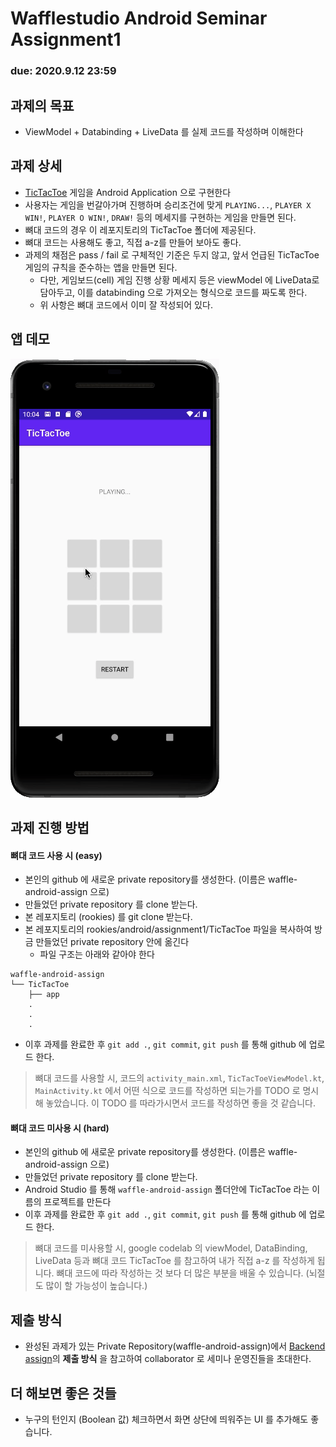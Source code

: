 # Wafflestudio Android Seminar Assignment1
### due: 2020.9.12 23:59

## 과제의 목표
- ViewModel + Databinding + LiveData 를 실제 코드를 작성하며 이해한다

## 과제 상세
- [TicTacToe](https://ko.wikipedia.org/wiki/%ED%8B%B1%ED%83%9D%ED%86%A0) 게임을 Android Application 으로 구현한다
- 사용자는 게임을 번갈아가며 진행하며 승리조건에 맞게 `PLAYING...`, `PLAYER X WIN!`, `PLAYER O WIN!`, `DRAW!` 등의 메세지를 구현하는 게임을 만들면 된다.
- 뼈대 코드의 경우 이 레포지토리의 TicTacToe 폴더에 제공된다.
- 뼈대 코드는 사용해도 좋고, 직접 a-z를 만들어 보아도 좋다.
- 과제의 채점은 pass / fail 로 구체적인 기준은 두지 않고, 앞서 언급된 TicTacToe 게임의 규칙을 준수하는 앱을 만들면 된다.
  - 다만, 게임보드(cell) 게임 진행 상황 메세지 등은 viewModel 에 LiveData로 담아두고, 이를 databinding 으로 가져오는 형식으로 코드를 짜도록 한다.
  - 위 사항은 뼈대 코드에서 이미 잘 작성되어 있다.

## 앱 데모
![Demo](demo.gif)
  
## 과제 진행 방법
#### 뼈대 코드 사용 시 (easy)
- 본인의 github 에 새로운 private repository를 생성한다. (이름은 waffle-android-assign 으로)
- 만들었던 private repository 를 clone 받는다.
- 본 레포지토리 (rookies) 를 git clone 받는다.
- 본 레포지토리의 rookies/android/assignment1/TicTacToe 파일을 복사하여 방금 만들었던 private repository 안에 옮긴다
  - 파일 구조는 아래와 같아야 한다
```
waffle-android-assign
└── TicTacToe
    ├── app
    .
    .
    .
```
- 이후 과제를 완료한 후 `git add .`, `git commit`, `git push` 를 통해 github 에 업로드 한다.

> 뼈대 코드를 사용할 시, 코드의 `activity_main.xml`, `TicTacToeViewModel.kt`, `MainActivity.kt` 에서 어떤 식으로 코드를 작성하면 되는가를 TODO 로 명시해 놓았습니다.
> 이 TODO 를 따라가시면서 코드를 작성하면 좋을 것 같습니다.

#### 뼈대 코드 미사용 시 (hard)
- 본인의 github 에 새로운 private repository를 생성한다. (이름은 waffle-android-assign 으로)
- 만들었던 private repository 를 clone 받는다.
- Android Studio 를 통해 `waffle-android-assign` 폴더안에 TicTacToe 라는 이름의 프로젝트를 만든다
- 이후 과제를 완료한 후 `git add .`, `git commit`, `git push` 를 통해 github 에 업로드 한다.

> 뼈대 코드를 미사용할 시, google codelab 의 viewModel, DataBinding, LiveData 등과 뼈대 코드 TicTacToe 를 참고하여 내가 직접 a-z 를 작성하게 됩니다.
> 뼈대 코드에 따라 작성하는 것 보다 더 많은 부분을 배울 수 있습니다. (뇌절도 많이 할 가능성이 높습니다.)
  
## 제출 방식
- 완성된 과제가 있는 Private Repository(waffle-android-assign)에서 [Backend assign](https://github.com/wafflestudio/rookies/blob/master/backend/seminar0/assignment.md)의 **제출 방식** 을 참고하여 collaborator 로 세미나 운영진들을 초대한다.

## 더 해보면 좋은 것들
- 누구의 턴인지 (Boolean 값) 체크하면서 화면 상단에 띄워주는 UI 를 추가해도 좋습니다.
